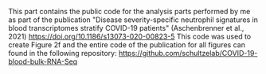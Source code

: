 This part contains the public code for the analysis parts performed by me as part of the publication 
"Disease severity-specific neutrophil signatures in blood transcriptomes stratify COVID-19 patients" (Aschenbrenner et al., 2021)
https://doi.org/10.1186/s13073-020-00823-5
This code was used to create Figure 2f and the entire code of the publication for all figures can found in the following repository: 
https://github.com/schultzelab/COVID-19-blood-bulk-RNA-Seq
